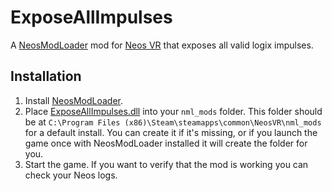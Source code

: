 # ExposeAllImpulses

A [NeosModLoader](https://github.com/zkxs/NeosModLoader) mod for [Neos VR](https://neos.com/) that exposes all valid logix impulses.

## Installation
1. Install [NeosModLoader](https://github.com/zkxs/NeosModLoader).
1. Place [ExposeAllImpulses.dll](https://github.com/eia485/NeosExposeAllImpulses/releases/latest/download/ExposeAllImpulses.dll) into your `nml_mods` folder. This folder should be at `C:\Program Files (x86)\Steam\steamapps\common\NeosVR\nml_mods` for a default install. You can create it if it's missing, or if you launch the game once with NeosModLoader installed it will create the folder for you.
1. Start the game. If you want to verify that the mod is working you can check your Neos logs.